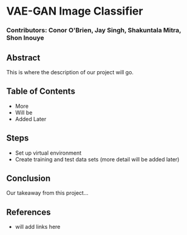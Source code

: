 # VAE-GAN Image Classifier
### Contributors: Conor O'Brien, Jay Singh, Shakuntala Mitra, Shon Inouye

## Abstract
This is where the description of our project will go.

## Table of Contents
+ More
+ Will be
+ Added Later

## Steps
+ Set up virtual environment
+ Create training and test data sets
(more detail will be added later)

## Conclusion
Our takeaway from this project...

## References
+ will add links here
